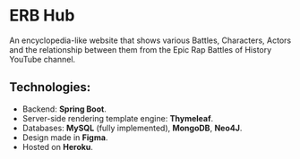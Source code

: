 # ERB Hub
An encyclopedia-like website that shows various Battles, Characters, Actors and the relationship between them from the Epic Rap Battles of History YouTube channel.

## Technologies:
- Backend: **Spring Boot**.
- Server-side rendering template engine: **Thymeleaf**.
- Databases: **MySQL** (fully implemented), **MongoDB**, **Neo4J**.
- Design made in **Figma**.
- Hosted on **Heroku**.
